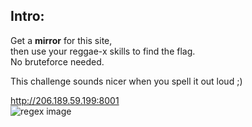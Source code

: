 ## Intro:
Get a **mirror** for this site, <br/>
then use your reggae-x skills to find the flag.<br/> 
No bruteforce needed.<br/>

This challenge sounds nicer when you spell it out loud ;) <br/>

http://206.189.59.199:8001
<br/>
![regex image](https://user-images.githubusercontent.com/93029180/208315472-7c013bbf-5283-4d99-8af8-3c1925a14c50.jpg)

